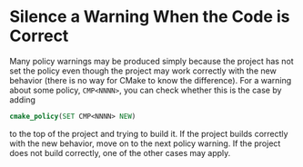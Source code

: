 # Silence a Warning When the Code is Correct
Many policy warnings may be produced simply because the project has not set the policy even though the project may work correctly with the new behavior (there is no way for CMake to know the difference). For a warning about some policy, `CMP<NNNN>`, you can check whether this is the case by adding
```cmake
cmake_policy(SET CMP<NNNN> NEW)
```

to the top of the project and trying to build it. If the project builds correctly with the new behavior, move on to the next policy warning. If the project does not build correctly, one of the other cases may apply.
